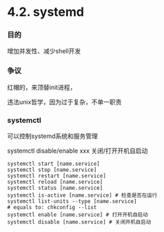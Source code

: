 # 4.2. systemd

### 目的

增加并发性、减少shell开发

### 争议

红帽的，来顶替init进程，

违法unix哲学，因为过于复杂，不单一职责

### systemctl

可以控制systemd系统和服务管理

systemctl disable/enable xxx 关闭/打开开机自启动

```shell
systemctl start [name.service]
systemctl stop [name.service]
systemctl restart [name.service]
systemctl reload [name.service]
systemctl status [name.service]
systemctl is-active [name.service] # 检查是否在运行
systemctl list-units --type [name.service]
# equals to: chkconfig --list
systemctl enable [name.service] # 打开开机自启动
systemctl disable [name.service] # 关闭开机自启动
```



